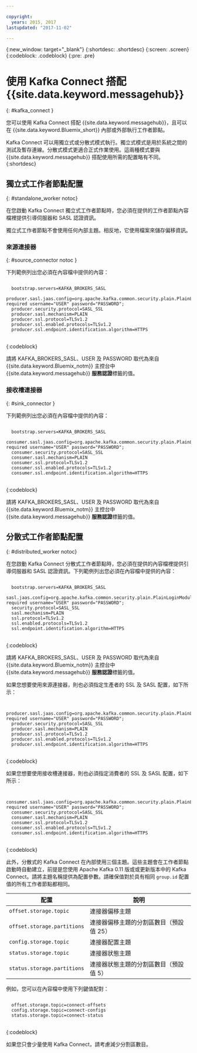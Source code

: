 ```yaml
---

copyright:
  years: 2015, 2017
lastupdated: "2017-11-02"

---
```


{:new_window: target="_blank"}
{:shortdesc: .shortdesc}
{:screen: .screen}
{:codeblock: .codeblock}
{:pre: .pre}

# 使用 Kafka Connect 搭配 {{site.data.keyword.messagehub}}
{: #kafka_connect }

您可以使用 Kafka Connect 搭配 {{site.data.keyword.messagehub}}，且可以在 {{site.data.keyword.Bluemix_short}} 內部或外部執行工作者節點。

Kafka Connect 可以用獨立式或分散式模式執行。獨立式模式是用於系統之間的測試及暫存連線。分散式模式更適合正式作業使用。這兩種模式要與 {{site.data.keyword.messagehub}} 搭配使用所需的配置略有不同。
{:shortdesc}

## 獨立式工作者節點配置
{: #standalone_worker notoc}

在您啟動 Kafka Connect 獨立式工作者節點時，您必須在提供的工作者節點內容檔裡提供引導伺服器和 SASL 認證資訊。

獨立式工作者節點不會使用任何內部主題。相反地，它使用檔案來儲存偏移資訊。

### 來源連接器
{: #source_connector notoc }

下列範例列出您必須在內容檔中提供的內容：

<pre>
<code>
  bootstrap.servers=KAFKA_BROKERS_SASL
  producer.sasl.jaas.config=org.apache.kafka.common.security.plain.PlainLoginModule required username="USER" password="PASSWORD";
  producer.security.protocol=SASL_SSL
  producer.sasl.mechanism=PLAIN
  producer.ssl.protocol=TLSv1.2
  producer.ssl.enabled.protocols=TLSv1.2
  producer.ssl.endpoint.identification.algorithm=HTTPS
</code>
</pre>
{:codeblock}

請將 KAFKA_BROKERS_SASL、USER 及 PASSWORD 取代為來自 {{site.data.keyword.Bluemix_notm}} 主控台中 {{site.data.keyword.messagehub}} **服務認證**標籤的值。

### 接收槽連接器
{: #sink_connector }

下列範例列出您必須在內容檔中提供的內容：

<pre>
<code>
  bootstrap.servers=KAFKA_BROKERS_SASL
  consumer.sasl.jaas.config=org.apache.kafka.common.security.plain.PlainLoginModule required username="USER" password="PASSWORD";
  consumer.security.protocol=SASL_SSL
  consumer.sasl.mechanism=PLAIN
  consumer.ssl.protocol=TLSv1.2
  consumer.ssl.enabled.protocols=TLSv1.2
  consumer.ssl.endpoint.identification.algorithm=HTTPS
</code>
</pre>
{:codeblock}

請將 KAFKA_BROKERS_SASL、USER 及 PASSWORD 取代為來自 {{site.data.keyword.Bluemix_notm}} 主控台中 {{site.data.keyword.messagehub}} **服務認證**標籤的值。

## 分散式工作者節點配置
{: #distributed_worker notoc}

在您啟動 Kafka Connect 分散式工作者節點時，您必須在提供的內容檔裡提供引導伺服器和 SASL 認證資訊。下列範例列出您必須在內容檔中提供的內容：

<pre>
<code>
  bootstrap.servers=KAFKA_BROKERS_SASL
  sasl.jaas.config=org.apache.kafka.common.security.plain.PlainLoginModule required username="USER" password="PASSWORD";
  security.protocol=SASL_SSL
  sasl.mechanism=PLAIN
  ssl.protocol=TLSv1.2
  ssl.enabled.protocols=TLSv1.2
  ssl.endpoint.identification.algorithm=HTTPS
</code>
</pre>
{:codeblock}

請將 KAFKA_BROKERS_SASL、USER 及 PASSWORD 取代為來自 {{site.data.keyword.Bluemix_notm}} 主控台中 {{site.data.keyword.messagehub}} **服務認證**標籤的值。

如果您想要使用來源連接器，則也必須指定生產者的 SSL 及 SASL 配置，如下所示：

<pre>
<code>
  producer.sasl.jaas.config=org.apache.kafka.common.security.plain.PlainLoginModule required username="USER" password="PASSWORD";
  producer.security.protocol=SASL_SSL
  producer.sasl.mechanism=PLAIN
  producer.ssl.protocol=TLSv1.2
  producer.ssl.enabled.protocols=TLSv1.2
  producer.ssl.endpoint.identification.algorithm=HTTPS
</code>
</pre>
{:codeblock}

如果您想要使用接收槽連接器，則也必須指定消費者的 SSL 及 SASL 配置，如下所示：

<pre>
<code>
  consumer.sasl.jaas.config=org.apache.kafka.common.security.plain.PlainLoginModule required username="USER" password="PASSWORD";
  consumer.security.protocol=SASL_SSL
  consumer.sasl.mechanism=PLAIN
  consumer.ssl.protocol=TLSv1.2
  consumer.ssl.enabled.protocols=TLSv1.2
  consumer.ssl.endpoint.identification.algorithm=HTTPS
</code>
</pre>
{:codeblock}

此外，分散式的 Kafka Connect 在內部使用三個主題。這些主題會在工作者節點啟動時自動建立，前提是您使用 Apache Kafka 0.11 版或或更新版本中的 Kafka Connect。請將主題名稱提供為配置參數。請確保值對於具有相同 `group.id` 配置值的所有工作者節點都相同。

| 配置| 說明|
| --------------------------- | ------------------------------------------------------------------- |
| `offset.storage.topic`      | 連接器偏移主題|
| `offset.storage.partitions` | 連接器偏移主題的分割區數目（預設值 25）|
| `config.storage.topic`      | 連接器配置主題|
| `status.storage.topic`      | 連接器狀態主題|
| `status.storage.partitions` | 連接器狀態主題的分割區數目（預設值 5）|

例如，您可以在內容檔中使用下列鍵值配對：

<pre>
<code>
  offset.storage.topic=connect-offsets
  config.storage.topic=connect-configs
  status.storage.topic=connect-status
</code>
</pre>
{:codeblock}

如果您只會少量使用 Kafka Connect，請考慮減少分割區數目。



